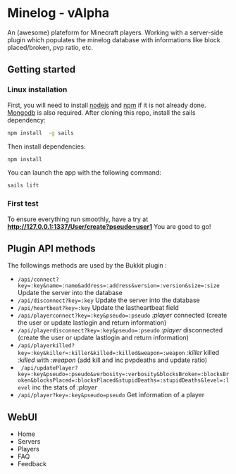 # Minelog - vAlpha

An (awesome) plateform for Minecraft players. Working with a server-side plugin which populates the minelog database with informations like block placed/broken, pvp ratio, etc.

## Getting started ##

### Linux installation ###

First, you will need to install [nodejs](http://nodejs.org/) and [npm](https://www.npmjs.org/‎) if it is not already done. [Mongodb](https://www.mongodb.org/) is also required.
After cloning this repo, install the sails dependency:
```sh
npm install  -g sails
```
Then install dependencies:
```sh
npm install
```
You can launch the app with the following command:
```sh
sails lift
```

### First test ###

To ensure everything run smoothly, have a try at **http://127.0.0.1:1337/User/create?pseudo=user1**
You are good to go!

## Plugin API methods

The followings methods are used by the Bukkit plugin :

* ``` /api/connect?key=:key&name=:name&address=:address&version=:version&size=:size ``` Update the server into the database
* ``` /api/disconnect?key=:key ``` Update the server into the database
* ``` /api/heartbeat?key=:key ``` Update the lastheartbeat field
* ``` /api/playerconnect?key=:key&pseudo=:pseudo ``` *:player* connected (create the user or update lastlogin and return information)
* ``` /api/playerdisconnect?key=:key&pseudo=:pseudo ``` *:player* disconnected (create the user or update lastlogin and return information)
* ``` /api/playerkilled?key=:key&killer=:killer&killed=:killed&weapon=:weapon ``` *:killer* killed *:killed* with *:weapon* (add kill and inc pvpdeaths and update ratio)
* ``` /api/updatePlayer?key=:key&pseudo=:pseudo&verbosity=:verbosity&blocksBroken=:blocksBroken&blocksPlaced=:blocksPlaced&stupidDeaths=:stupidDeaths&level=:level``` inc the stats of *:player*
* ``` /api/player?key=:key&pseudo=pseudo ``` Get information of a player

## WebUI

* Home
* Servers
* Players
* FAQ
* Feedback
